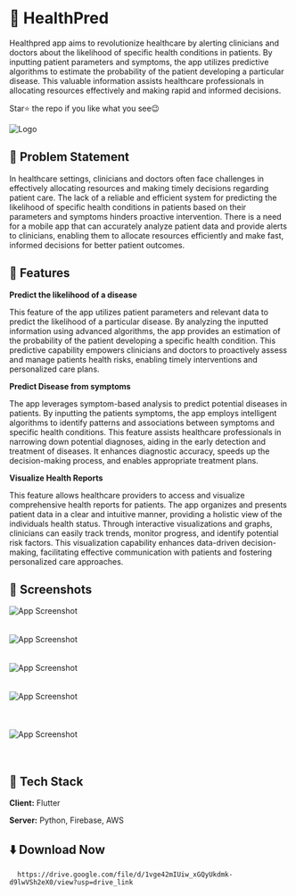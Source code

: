 
# 💊 HealthPred

Healthpred app aims to revolutionize healthcare by alerting clinicians and doctors about the likelihood of specific health conditions in patients. By inputting patient parameters and symptoms, the app utilizes predictive algorithms to estimate the probability of the patient developing a particular disease. This valuable information assists healthcare professionals in allocating resources effectively and making rapid and informed decisions.

Star⭐ the repo if you like what you see😉



![Logo](https://drive.google.com/uc?id=1bgBXpjGsF8PMeQGjSHqGQOnHj1QVry2p)


## 👋 Problem Statement 

In healthcare settings, clinicians and doctors often face challenges in effectively allocating resources and making timely decisions regarding patient care. The lack of a reliable and efficient system for predicting the likelihood of specific health conditions in patients based on their parameters and symptoms hinders proactive intervention. There is a need for a mobile app that can accurately analyze patient data and provide alerts to clinicians, enabling them to allocate resources efficiently and make fast, informed decisions for better patient outcomes.


## 🎨 Features

**Predict the likelihood of a disease**

This feature of the app utilizes patient parameters and relevant data to predict the likelihood of a particular disease. By analyzing the inputted information using advanced algorithms, the app provides an estimation of the probability of the patient developing a specific health condition. This predictive capability empowers clinicians and doctors to proactively assess and manage patients health risks, enabling timely interventions and personalized care plans.


**Predict Disease from symptoms**

The app leverages symptom-based analysis to predict potential diseases in patients. By inputting the patients symptoms, the app employs intelligent algorithms to identify patterns and associations between symptoms and specific health conditions. This feature assists healthcare professionals in narrowing down potential diagnoses, aiding in the early detection and treatment of diseases. It enhances diagnostic accuracy, speeds up the decision-making process, and enables appropriate treatment plans.


**Visualize Health Reports**

This feature allows healthcare providers to access and visualize comprehensive health reports for patients. The app organizes and presents patient data in a clear and intuitive manner, providing a holistic view of the individuals health status. Through interactive visualizations and graphs, clinicians can easily track trends, monitor progress, and identify potential risk factors. This visualization capability enhances data-driven decision-making, facilitating effective communication with patients and fostering personalized care approaches.


## 📱 Screenshots

![App Screenshot](https://drive.google.com/uc?id=1B1xR7z1mIFP8T0QFpc1dFtkWe_0YKAoH)  
<br><br>
![App Screenshot](https://drive.google.com/uc?id=1osUdMB_ef4Vpi6KhFPH6TsPj1lIYJI8r)  
<br><br>
![App Screenshot](https://drive.google.com/uc?id=13i4iXvggkIlTvKUcP3ppl2oS-wBJ6fy8)  
<br><br>
![App Screenshot](https://drive.google.com/uc?id=1gnF6gixlXPrDmiAmb4t4MaQpz1kAGlZo) 
<br><br><br><br>
![App Screenshot](https://drive.google.com/uc?id=1F3eI3dWiITv0TNXBiJ3Y9-d25pMB32gY)  
<br><br>


## 🧩 Tech Stack

**Client:** Flutter

**Server:** Python, Firebase, AWS


## ⬇️ Download Now

```web
  https://drive.google.com/file/d/1vge42mIUiw_xGQyUkdmk-d9lwVSh2eX0/view?usp=drive_link
```
    
